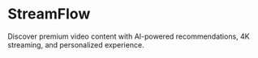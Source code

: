 # StreamFlow
Discover premium video content with AI-powered recommendations, 4K streaming, and personalized experience.
